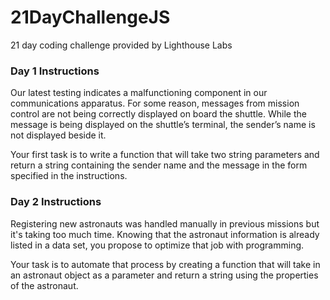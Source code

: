 # 21DayChallengeJS
21 day coding challenge provided by Lighthouse Labs
### Day 1 Instructions
Our latest testing indicates a malfunctioning component in our communications apparatus. For some reason, messages from mission control are not being correctly displayed on board the shuttle. While the message is being displayed on the shuttle’s terminal, the sender’s name is not displayed beside it.

Your first task is to write a function that will take two string parameters and return a string containing the sender name and the message in the form specified in the instructions.
### Day 2 Instructions
Registering new astronauts was handled manually in previous missions but it's taking too much time. Knowing that the astronaut information is already listed in a data set, you propose to optimize that job with programming.

Your task is to automate that process by creating a function that will take in an astronaut object as a parameter and return a string using the properties of the astronaut.
